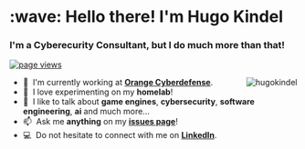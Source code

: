 <h1 align="left" id="hugokindel-title">:wave: Hello there! I'm Hugo Kindel</h1>
<h3 align="left">I'm a Cyberecurity Consultant, but I do much more than that!</h3>

<p align="left">
  <a href="https://github.com/hugokindel/hugokindel">
    <img src="https://komarev.com/ghpvc/?username=hugokindel" alt="page views" />
  </a>
</p>

<a href="#hugokindel-title">
  <img src="https://github-readme-stats.vercel.app/api?username=hugokindel" alt="hugokindel" align="right" />
</a>

- :office: &nbsp;I'm currently working at **[Orange Cyberdefense]**.
- :seedling: &nbsp;I love experimenting on my **homelab**!
- :speech_balloon: &nbsp;I like to talk about **game engines**, **cybersecurity**, **software engineering**, **ai** and much more...
- :mailbox: &nbsp;Ask me **anything** on my **[issues page]**!
- :computer: &nbsp;Do not hesitate to connect with me on **[LinkedIn]**.

<br>

<!-- links -->

[Orange Cyberdefense]: https://www.orangecyberdefense.com/ "Orange Cyberdefense"
[issues page]: https://github.com/hugokindel/hugokindel/issues "hugokindel/issues"
[linkedin]: https://www.linkedin.com/in/hugokindel "Hugo Kindel LinkedIn"
